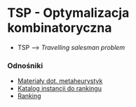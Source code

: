 # TSP - Optymalizacja kombinatoryczna
* TSP --> *Travelling salesman problem*

### Odnośniki
* [Materiały dot. metaheurystyk](https://www.cs.put.poznan.pl/mmachowiak/ok/)
* [Katalog instancji do rankingu](https://www.cs.put.poznan.pl/mmachowiak/instances/)
* [Ranking](https://docs.google.com/document/d/16RDTu4t2zU7E5PF5b0aMrzgeiu99bIVZ/edit)